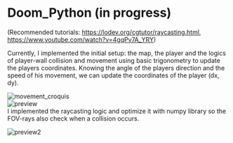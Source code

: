 # Doom_Python (in progress)
(Recommended tutorials: https://lodev.org/cgtutor/raycasting.html, https://www.youtube.com/watch?v=4gqPv7A_YRY)

Currently, I implemented the initial setup: the map, the player and the logics of player-wall collision and movement using basic trigonometry to update the players coordinates.
Knowing the angle of the players direction and the speed of his movement, we can update the coordinates of the player (dx, dy). 

![movement_croquis](https://i.imgur.com/dxXTI9x.png)
<br>
![preview](https://i.imgur.com/ymliYA2.gif)
<br>
I implemented the raycasting logic and optimize it with numpy library so the FOV-rays also check when a collision occurs.

![preview2](https://i.imgur.com/EXjnEFt.gif)
